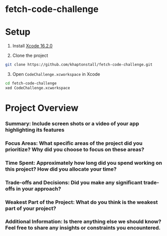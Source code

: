 # fetch-code-challenge

# Setup
1. Install [Xcode 16.2.0](https://xcodereleases.com)

2. Clone the project
```sh
git clone https://github.com/khaptonstall/fetch-code-challenge.git
```

3. Open `CodeChallenge.xcworkspace` in Xcode
```sh
cd fetch-code-challenge
xed CodeChallenge.xcworkspace
```
# Project Overview

### Summary: Include screen shots or a video of your app highlighting its features

### Focus Areas: What specific areas of the project did you prioritize? Why did you choose to focus on these areas?

### Time Spent: Approximately how long did you spend working on this project? How did you allocate your time?

### Trade-offs and Decisions: Did you make any significant trade-offs in your approach?

### Weakest Part of the Project: What do you think is the weakest part of your project?

### Additional Information: Is there anything else we should know? Feel free to share any insights or constraints you encountered.